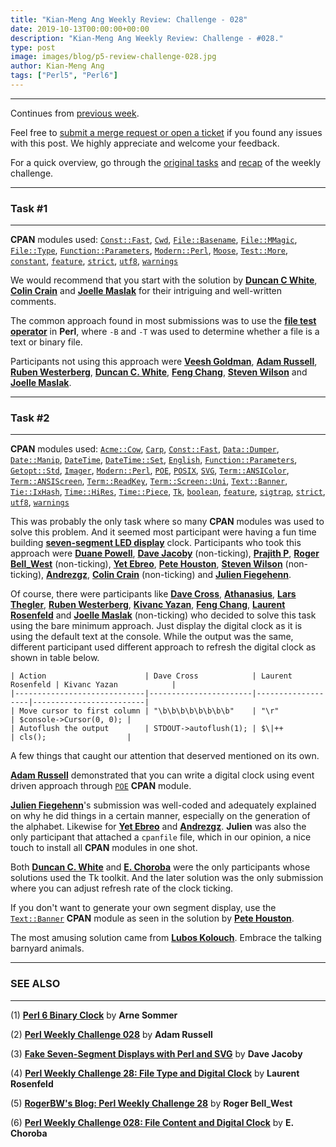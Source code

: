 ```yaml
---
title: "Kian-Meng Ang Weekly Review: Challenge - 028"
date: 2019-10-13T00:00:00+00:00
description: "Kian-Meng Ang Weekly Review: Challenge - #028."
type: post
image: images/blog/p5-review-challenge-028.jpg
author: Kian-Meng Ang
tags: ["Perl5", "Perl6"]
---
```

***
Continues from [previous week](/blog/review-challenge-027/).

Feel free to [submit a merge request or open a ticket](https://github.com/manwar/perlweeklychallenge) if you found any issues with this post. We highly appreciate and welcome your feedback.

For a quick overview, go through the [original tasks](/blog/perl-weekly-challenge-028/) and [recap](/blog/recap-challenge-028/) of the weekly challenge.

***
### Task #1
***

**CPAN** modules used: [`Const::Fast`](https://metacpan.org/pod/Const::Fast), [`Cwd`](https://metacpan.org/pod/Cwd), [`File::Basename`](https://metacpan.org/pod/File::Basename), [`File::MMagic`](https://metacpan.org/pod/File::MMagic), [`File::Type`](https://metacpan.org/pod/File::Type), [`Function::Parameters`](https://metacpan.org/pod/Function::Parameters), [`Modern::Perl`](https://metacpan.org/pod/Modern::Perl), [`Moose`](https://metacpan.org/pod/Moose), [`Test::More`](https://metacpan.org/pod/Test::More), [`constant`](https://metacpan.org/pod/constant), [`feature`](https://metacpan.org/pod/feature), [`strict`](https://metacpan.org/pod/strict), [`utf8`](https://metacpan.org/pod/utf8), [`warnings`](https://metacpan.org/pod/warnings)

We would recommend that you start with the solution by [**Duncan C White**](https://github.com/manwar/perlweeklychallenge-club/blob/master/challenge-028/duncan-c-white/perl5/ch-1.pl), [**Colin Crain**](https://github.com/manwar/perlweeklychallenge-club/blob/master/challenge-028/colin-crain/perl5/ch-1.pl) and [**Joelle Maslak**](https://github.com/manwar/perlweeklychallenge-club/blob/master/challenge-028/joelle-maslak/perl5/ch-1.pl) for their intriguing and well-written comments.

The common approach found in most submissions was to use the [**file test operator**](https://perldoc.perl.org/5.30.0/perlfunc.html#Alphabetical-Listing-of-Perl-Functions) in **Perl**, where `-B` and `-T` was used to determine whether a file is a text or binary file.

Participants not using this approach were [**Veesh Goldman**](https://github.com/manwar/perlweeklychallenge-club/blob/master/challenge-028/veesh-goldman/perl5/ch-1.pl), [**Adam Russell**](https://github.com/manwar/perlweeklychallenge-club/blob/master/challenge-028/adam-russell/perl5/ch-1.pl), [**Ruben Westerberg**](https://github.com/manwar/perlweeklychallenge-club/blob/master/challenge-028/ruben-westerberg/perl5/ch-1.pl), [**Duncan C. White**](https://github.com/manwar/perlweeklychallenge-club/blob/master/challenge-028/duncan-c-white/perl5/ch-1.pl), [**Feng Chang**](https://github.com/manwar/perlweeklychallenge-club/blob/master/challenge-028/feng-chang/perl5/ch-1.pl), [**Steven Wilson**](https://github.com/manwar/perlweeklychallenge-club/blob/master/challenge-028/steven-wilson/perl5/ch-1.pl) and [**Joelle Maslak**](https://github.com/manwar/perlweeklychallenge-club/blob/master/challenge-028/joelle-maslak/perl5/ch-1.pl).

***
### Task #2
***

**CPAN** modules used: [`Acme::Cow`](https://metacpan.org/pod/Acme::Cow), [`Carp`](https://metacpan.org/pod/Carp), [`Const::Fast`](https://metacpan.org/pod/Const::Fast), [`Data::Dumper`](https://metacpan.org/pod/Data::Dumper), [`Date::Manip`](https://metacpan.org/pod/Date::Manip), [`DateTime`](https://metacpan.org/pod/DateTime), [`DateTime::Set`](https://metacpan.org/pod/DateTime::Set), [`English`](https://metacpan.org/pod/English), [`Function::Parameters`](https://metacpan.org/pod/Function::Parameters), [`Getopt::Std`](https://metacpan.org/pod/Getopt::Std), [`Imager`](https://metacpan.org/pod/Imager), [`Modern::Perl`](https://metacpan.org/pod/Modern::Perl), [`POE`](https://metacpan.org/pod/POE), [`POSIX`](https://metacpan.org/pod/POSIX), [`SVG`](https://metacpan.org/pod/SVG), [`Term::ANSIColor`](https://metacpan.org/pod/Term::ANSIColor), [`Term::ANSIScreen`](https://metacpan.org/pod/Term::ANSIScreen), [`Term::ReadKey`](https://metacpan.org/pod/Term::ReadKey), [`Term::Screen::Uni`](https://metacpan.org/pod/Term::Screen::Uni), [`Text::Banner`](https://metacpan.org/pod/Text::Banner), [`Tie::IxHash`](https://metacpan.org/pod/Tie::IxHash), [`Time::HiRes`](https://metacpan.org/pod/Time::HiRes), [`Time::Piece`](https://metacpan.org/pod/Time::Piece), [`Tk`](https://metacpan.org/pod/Tk), [`boolean`](https://metacpan.org/pod/boolean), [`feature`](https://metacpan.org/pod/feature), [`sigtrap`](https://metacpan.org/pod/sigtrap), [`strict`](https://metacpan.org/pod/strict), [`utf8`](https://metacpan.org/pod/utf8), [`warnings`](https://metacpan.org/pod/warnings)

This was probably the only task where so many **CPAN** modules was used to solve this problem. And it seemed most participant were having a fun time building [**seven-segment LED display**](https://en.wikipedia.org/wiki/Seven-segment_display) clock. Participants who took this approach were [**Duane Powell**](https://github.com/manwar/perlweeklychallenge-club/blob/master/challenge-028/duane-powell/perl5/ch-2.pl), [**Dave Jacoby**](https://github.com/manwar/perlweeklychallenge-club/blob/master/challenge-028/dave-jacoby/perl5/ch-2.pl) (non-ticking), [**Prajith P**](https://github.com/manwar/perlweeklychallenge-club/blob/master/challenge-028/prajith-p/perl5/ch-2.pl), [**Roger Bell_West**](https://github.com/manwar/perlweeklychallenge-club/blob/master/challenge-028/roger-bell-west/perl5/ch-2.pl) (non-ticking), [**Yet Ebreo**](https://github.com/manwar/perlweeklychallenge-club/blob/master/challenge-028/yet-ebreo/perl5/ch-2.pl), [**Pete Houston**](https://github.com/manwar/perlweeklychallenge-club/blob/master/challenge-028/pete-houston/perl5/ch-2.pl), [**Steven Wilson**](https://github.com/manwar/perlweeklychallenge-club/blob/master/challenge-028/steven-wilson/perl5/ch-2.pl) (non-ticking), [**Andrezgz**](https://github.com/manwar/perlweeklychallenge-club/blob/master/challenge-028/andrezgz/perl5/ch-2.pl), [**Colin Crain**](https://github.com/manwar/perlweeklychallenge-club/blob/master/challenge-028/colin-crain/perl5/ch-2.pl) (non-ticking) and [**Julien Fiegehenn**](https://github.com/manwar/perlweeklychallenge-club/blob/master/challenge-028/julien-fiegehenn/perl5/ch-2.pl).

Of course, there were participants like [**Dave Cross**](https://github.com/manwar/perlweeklychallenge-club/blob/master/challenge-028/dave-cross/perl5/ch-2.pl), [**Athanasius**](https://github.com/manwar/perlweeklychallenge-club/blob/master/challenge-028/athanasius/perl5/ch-2.pl), [**Lars Thegler**](https://github.com/manwar/perlweeklychallenge-club/blob/master/challenge-028/lars-thegler/perl5/ch-2.pl), [**Ruben Westerberg**](https://github.com/manwar/perlweeklychallenge-club/blob/master/challenge-028/ruben-westerberg/perl5/ch-2.pl), [**Kivanc Yazan**](https://github.com/manwar/perlweeklychallenge-club/blob/master/challenge-028/kivanc-yazan/perl5/ch-2.pl), [**Feng Chang**](https://github.com/manwar/perlweeklychallenge-club/blob/master/challenge-028/feng-chang/perl5/ch-2.pl), [**Laurent Rosenfeld**](http://blogs.perl.org/users/laurent_r/2019/10/perl-weekly-challenge-28-file-type-and-digital-clock.html) and [**Joelle Maslak**](https://github.com/manwar/perlweeklychallenge-club/blob/master/challenge-028/joelle-maslak/perl5/ch-2.pl) (non-ticking) who decided to solve this task using the bare minimum approach. Just display the digital clock as it is using the default text at the console. While the output was the same, different participant used different approach to refresh the digital clock as shown in table below.


    | Action                      | Dave Cross            | Laurent Rosenfeld | Kivanc Yazan            |
    |-----------------------------|-----------------------|-------------------|-------------------------|
    | Move cursor to first column | "\b\b\b\b\b\b\b\b"    | "\r"              | $console->Cursor(0, 0); |
    | Autoflush the output        | STDOUT->autoflush(1); | $\|++             | cls();                  |


A few things that caught our attention that deserved mentioned on its own.

[**Adam Russell**](https://github.com/manwar/perlweeklychallenge-club/blob/master/challenge-028/adam-russell/perl5/ch-2.pl) demonstrated that you can write a digital clock using event driven approach through [`POE`](https://metacpan.org/pod/POE) **CPAN** module.

[**Julien Fiegehenn**](https://github.com/manwar/perlweeklychallenge-club/blob/master/challenge-028/julien-fiegehenn/perl5/ch-2.pl)'s submission was well-coded and adequately explained on why he did things in a certain manner, especially on the generation of the alphabet. Likewise for [**Yet Ebreo**](https://github.com/manwar/perlweeklychallenge-club/blob/master/challenge-028/yet-ebreo/perl5/ch-2.pl) and [**Andrezgz**](https://github.com/manwar/perlweeklychallenge-club/blob/master/challenge-028/andrezgz/perl5/ch-2.pl). **Julien** was also the only participant that attached a `cpanfile` file, which in our opinion, a nice touch to install all **CPAN** modules in one shot.

Both [**Duncan C. White**](https://github.com/manwar/perlweeklychallenge-club/blob/master/challenge-028/duncan-c-white/perl5/ch-2.pl) and [**E. Choroba**](https://github.com/manwar/perlweeklychallenge-club/blob/master/challenge-028/e-choroba/perl5/ch-2.pl) were the only participants whose solutions used the Tk toolkit. And the later solution was the only submission where you can adjust refresh rate of the clock ticking.

If you don't want to generate your own segment display, use the [`Text::Banner`](https://metacpan.org/pod/Text::Banner) **CPAN** module as seen in the solution by [**Pete Houston**](https://github.com/manwar/perlweeklychallenge-club/blob/master/challenge-028/pete-houston/perl5/ch-2.pl).

The most amusing solution came from [**Lubos Kolouch**](https://github.com/manwar/perlweeklychallenge-club/blob/master/challenge-028/lubos-kolouch/perl5/ch-2.pl). Embrace the talking barnyard animals.

***
### SEE ALSO
***

(1) [**Perl 6 Binary Clock**](https://perl6.eu/binary-clock.html) by **Arne Sommer**

(2) [**Perl Weekly Challenge 028**](https://adamcrussell.livejournal.com/9784.html) by **Adam Russell**

(3) [**Fake Seven-Segment Displays with Perl and SVG**](https://jacoby.github.io/2019/10/01/fake-sevensegment-displays-with-perl-and-svg.html) by **Dave Jacoby**

(4) [**Perl Weekly Challenge 28: File Type and Digital Clock**](http://blogs.perl.org/users/laurent_r/2019/10/perl-weekly-challenge-28-file-type-and-digital-clock.html) by **Laurent Rosenfeld**

(5) [**RogerBW's Blog: Perl Weekly Challenge 28**](https://blog.firedrake.org/archive/2019/10/Perl_Weekly_Challenge_28.html) by **Roger Bell_West**

(6) [**Perl Weekly Challenge 028: File Content and Digital Clock**](http://blogs.perl.org/users/e_choroba/2019/10/perl-weekly-challenge-028-file-content-and-digital-clock.html) by **E. Choroba**
